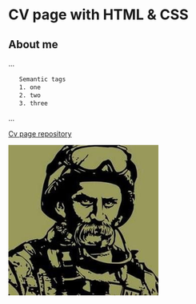 # CV page with HTML & CSS

## About me

...

       Semantic tags
       1. one
       2. two
       3. three
...

[Cv page repository](https://github.com/Sereda01/cv_page)


![image](assets/avatar.jpeg)

